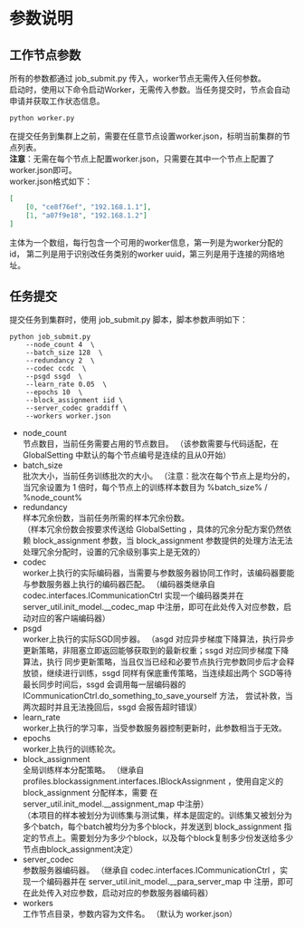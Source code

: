 # 参数说明

## 工作节点参数
所有的参数都通过 job_submit.py 传入，worker节点无需传入任何参数。  
启动时，使用以下命令启动Worker，无需传入参数。当任务提交时，节点会自动申请并获取工作状态信息。
```shell script
python worker.py 
```
在提交任务到集群上之前，需要在任意节点设置worker.json，标明当前集群的节点列表。  
**注意**：无需在每个节点上配置worker.json，只需要在其中一个节点上配置了worker.json即可。  
worker.json格式如下：
```json
[
    [0, "ce8f76ef", "192.168.1.1"], 
    [1, "a07f9e18", "192.168.1.2"]
]
```
主体为一个数组，每行包含一个可用的worker信息，第一列是为worker分配的id，
第二列是用于识别改任务类别的worker uuid，第三列是用于连接的网络地址。


## 任务提交
提交任务到集群时，使用 job_submit.py 脚本，脚本参数声明如下：
```shell script
python job_submit.py 
    --node_count 4  \
    --batch_size 128  \
    --redundancy 2  \
    --codec ccdc  \
    --psgd ssgd  \
    --learn_rate 0.05  \
    --epochs 10  \
    --block_assignment iid \
    --server_codec graddiff \
    --workers worker.json
```
* node_count  
节点数目，当前任务需要占用的节点数目。
（该参数需要与代码适配，在 GlobalSetting 中默认的每个节点编号是连续的且从0开始）
* batch_size  
批次大小，当前任务训练批次的大小。
（注意：批次在每个节点上是均分的，当冗余设置为 1 倍时，每个节点上的训练样本数目为 
%batch_size% / %node_count%
* redundancy  
样本冗余份数，当前任务所需的样本冗余份数。  
（样本冗余份数会按要求传送给 GlobalSetting ，具体的冗余分配方案仍然依赖 block_assignment 
参数，当 block_assignment 参数提供的处理方法无法处理冗余分配时，设置的冗余级别事实上是无效的）
* codec  
worker上执行的实际编码器，当需要与参数服务器协同工作时，该编码器要能与参数服务器上执行的编码器匹配。
（编码器类继承自 codec.interfaces.ICommunicationCtrl 实现一个编码器类并在 server_util.init_model.__codec_map 
中注册，即可在此处传入对应参数，启动对应的客户端编码器）
* psgd  
worker上执行的实际SGD同步器。
（asgd 对应异步梯度下降算法，执行异步更新策略，非阻塞立即返回能够获取到的最新权重；ssgd 对应同步梯度下降算法，执行
同步更新策略，当且仅当已经和必要节点执行完参数同步后才会释放锁，继续进行训练，ssgd 同样有保底重传策略，当连续超出两个
SGD等待最长同步时间后，ssgd 会调用每一层编码器的 ICommunicationCtrl.do_something_to_save_yourself 方法，
尝试补救，当两次超时并且无法挽回后，ssgd 会报告超时错误）
* learn_rate  
worker上执行的学习率，当受参数服务器控制更新时，此参数相当于无效。
* epochs  
worker上执行的训练轮次。
* block_assignment  
全局训练样本分配策略。
（继承自 profiles.blockassignment.interfaces.IBlockAssignment ，使用自定义的 block_assignment 分配样本，需要
在 server_util.init_model.__assignment_map 中注册）  
（本项目的样本被划分为训练集与测试集，样本是固定的。训练集又被划分为多个batch，每个batch被均分为多个block，并发送到
block_assignment 指定的节点上。需要划分为多少个block，以及每个block复制多少份发送给多少节点由block_assignment决定）
* server_codec  
参数服务器编码器。
（继承自 codec.interfaces.ICommunicationCtrl ，实现一个编码器并在 server_util.init_model.__para_server_map 中
注册，即可在此处传入对应参数，启动对应的参数服务器编码器）
* workers  
工作节点目录，参数内容为文件名。
（默认为 worker.json）